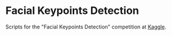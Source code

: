 # Facial Keypoints Detection

Scripts for the "Facial Keypoints Detection" competition at [Kaggle](https://www.kaggle.com/c/facial-keypoints-detection).
